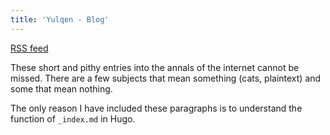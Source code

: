 ```yaml
---
title: 'Yulqen - Blog'
---
```


[RSS feed](index.xml)

These short and pithy entries into the annals of the internet cannot be missed. There are a few subjects that mean something (cats, plaintext) and some that mean nothing.

The only reason I have included these paragraphs is to understand the function of `_index.md` in Hugo.
